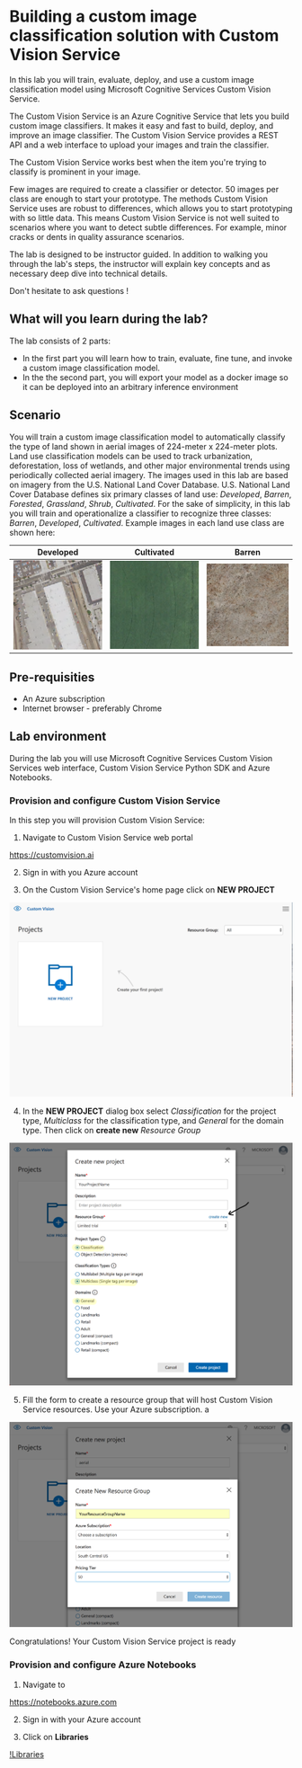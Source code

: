 # Building a custom image classification solution with Custom Vision Service
In this lab you will train, evaluate, deploy, and use a custom image classification model using Microsoft Cognitive Services Custom Vision Service. 

The Custom Vision Service is an Azure Cognitive Service that lets you build custom image classifiers. It makes it easy and fast to build, deploy, and improve an image classifier. The Custom Vision Service provides a REST API and a web interface to upload your images and train the classifier.

The Custom Vision Service works best when the item you're trying to classify is prominent in your image.

Few images are required to create a classifier or detector. 50 images per class are enough to start your prototype. The methods Custom Vision Service uses are robust to differences, which allows you to start prototyping with so little data. This means Custom Vision Service is not well suited to scenarios where you want to detect subtle differences. For example, minor cracks or dents in quality assurance scenarios.

The lab is designed to be instructor guided.  In addition to walking you through the lab's steps, the instructor will explain key concepts and as necessary deep dive into technical details. 

Don't hesitate to ask questions !

## What will you learn during the lab?
The lab consists of 2 parts:
- In the first part you will learn how to train, evaluate, fine tune, and invoke a custom image classification model.
- In the the second part, you will export your model as a docker image so it can be deployed into an arbitrary inference environment


## Scenario

You will train a custom image classification model to automatically classify the type of land shown in aerial images of 224-meter x 224-meter plots. Land use classification models can be used to track urbanization, deforestation, loss of wetlands, and other major environmental trends using periodically collected aerial imagery. The images used in this lab are based on imagery from the U.S. National Land Cover Database. U.S. National Land Cover Database defines six primary classes of land use: *Developed*, *Barren*, *Forested*, *Grassland*, *Shrub*, *Cultivated*. For the sake of simplicity, in this lab you will train and operationalize a classifier to recognize three classes: *Barren*, *Developed*, *Cultivated*.  Example images in each land use class are shown here:

Developed | Cultivated | Barren
--------- | ------ | ----------
![Developed](images/developed1.png) | ![Cultivated](images/cultivated1.png) | ![Barren](images/barren1.png)

## Pre-requisities
- An Azure subscription
- Internet browser - preferably Chrome


## Lab environment

During the lab you will use Microsoft Cognitive Services Custom Vision Services web interface, Custom Vision Service Python SDK and Azure Notebooks.

### Provision and configure Custom Vision Service

In this step you will provision Custom Vision Service:

1. Navigate to Custom Vision Service web portal

https://customvision.ai

2. Sign in with you Azure account

3. On the Custom Vision Service's home page click on **NEW PROJECT**

![Custom vision](images/projects.png)

4. In the **NEW PROJECT** dialog box select *Classification* for the project type, *Multiclass* for the classification type, and *General* for the domain type. Then click on **create new** *Resource Group*

![new project](images/newproject.png)

  
5. Fill the form to create a resource group that will host Custom Vision Service resources. Use your Azure subscription. a

![new resource group](images/rg.png)


Congratulations! Your Custom Vision Service project is ready

### Provision and configure Azure Notebooks

1. Navigate to

https://notebooks.azure.com

2. Sign in with your Azure account

3. Click on **Libraries**

[!Libraries](images/notebook1.png)






